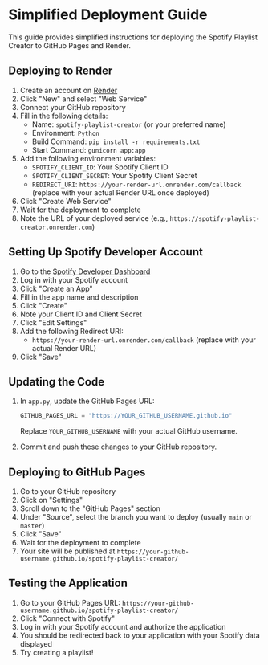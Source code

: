# Simplified Deployment Guide

This guide provides simplified instructions for deploying the Spotify Playlist Creator to GitHub Pages and Render.

## Deploying to Render

1. Create an account on [Render](https://render.com/)
2. Click "New" and select "Web Service"
3. Connect your GitHub repository
4. Fill in the following details:
   - Name: `spotify-playlist-creator` (or your preferred name)
   - Environment: `Python`
   - Build Command: `pip install -r requirements.txt`
   - Start Command: `gunicorn app:app`
5. Add the following environment variables:
   - `SPOTIFY_CLIENT_ID`: Your Spotify Client ID
   - `SPOTIFY_CLIENT_SECRET`: Your Spotify Client Secret
   - `REDIRECT_URI`: `https://your-render-url.onrender.com/callback` (replace with your actual Render URL once deployed)
6. Click "Create Web Service"
7. Wait for the deployment to complete
8. Note the URL of your deployed service (e.g., `https://spotify-playlist-creator.onrender.com`)

## Setting Up Spotify Developer Account

1. Go to the [Spotify Developer Dashboard](https://developer.spotify.com/dashboard/)
2. Log in with your Spotify account
3. Click "Create an App"
4. Fill in the app name and description
5. Click "Create"
6. Note your Client ID and Client Secret
7. Click "Edit Settings"
8. Add the following Redirect URI:
   - `https://your-render-url.onrender.com/callback` (replace with your actual Render URL)
9. Click "Save"

## Updating the Code

1. In `app.py`, update the GitHub Pages URL:
   ```python
   GITHUB_PAGES_URL = "https://YOUR_GITHUB_USERNAME.github.io"
   ```
   Replace `YOUR_GITHUB_USERNAME` with your actual GitHub username.

2. Commit and push these changes to your GitHub repository.

## Deploying to GitHub Pages

1. Go to your GitHub repository
2. Click on "Settings"
3. Scroll down to the "GitHub Pages" section
4. Under "Source", select the branch you want to deploy (usually `main` or `master`)
5. Click "Save"
6. Wait for the deployment to complete
7. Your site will be published at `https://your-github-username.github.io/spotify-playlist-creator/`

## Testing the Application

1. Go to your GitHub Pages URL: `https://your-github-username.github.io/spotify-playlist-creator/`
2. Click "Connect with Spotify"
3. Log in with your Spotify account and authorize the application
4. You should be redirected back to your application with your Spotify data displayed
5. Try creating a playlist!
